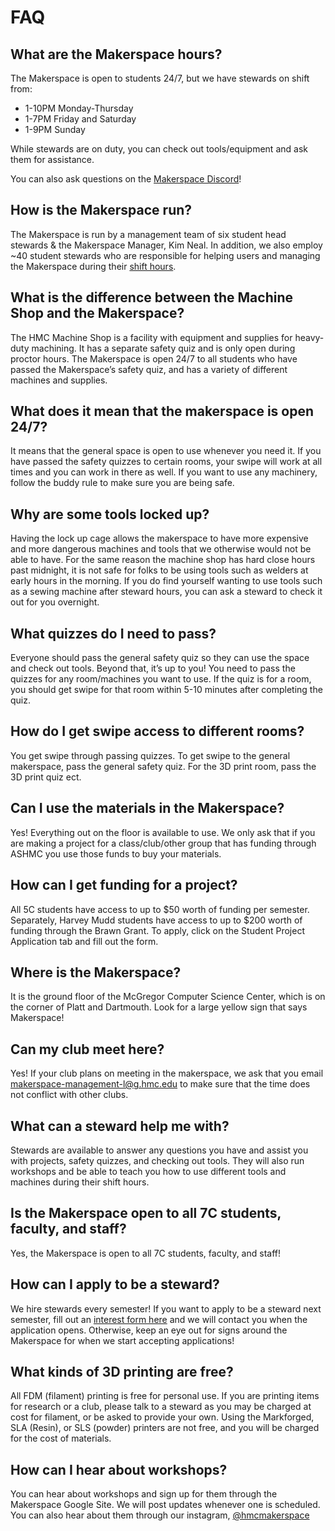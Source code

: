 # FAQ

## What are the Makerspace hours?

The Makerspace is open to students 24/7, but we have stewards on shift from:

- 1-10PM Monday-Thursday
- 1-7PM Friday and Saturday
- 1-9PM Sunday

While stewards are on duty, you can check out tools/equipment and ask them for assistance.

You can also ask questions on the [Makerspace Discord](https://discord.gg/uveewgBmME)!

## How is the Makerspace run?

The Makerspace is run by a management team of six student head stewards & the Makerspace Manager, Kim Neal. In addition, we also employ ~40 student stewards who are responsible for helping users and managing the Makerspace during their [shift hours](/?p=schedule).

## What is the difference between the Machine Shop and the Makerspace?

The HMC Machine Shop is a facility with equipment and supplies for heavy-duty machining. It has a separate safety quiz and is only open during proctor hours. The Makerspace is open 24/7 to all students who have passed the Makerspace’s safety quiz, and has a variety of different machines and supplies.

## What does it mean that the makerspace is open 24/7?

It means that the general space is open to use whenever you need it. If you have passed the safety quizzes to certain rooms, your swipe will work at all times and you can work in there as well. If you want to use any machinery, follow the buddy rule to make sure you are being safe.

## Why are some tools locked up?

Having the lock up cage allows the makerspace to have more expensive and more dangerous machines and tools that we otherwise would not be able to have. For the same reason the machine shop has hard close hours past midnight, it is not safe for folks to be using tools such as welders at early hours in the morning. If you do find yourself wanting to use tools such as a sewing machine after steward hours, you can ask a steward to check it out for you overnight. 

## What quizzes do I need to pass?

Everyone should pass the general safety quiz so they can use the space and check out tools. Beyond that, it’s up to you! You need to pass the quizzes for any room/machines you want to use. If the quiz is for a room, you should get swipe for that room within 5-10 minutes after completing the quiz. 

## How do I get swipe access to different rooms? 

You get swipe through passing quizzes. To get swipe to the general makerspace, pass the general safety quiz. For the 3D print room, pass the 3D print quiz ect. 

## Can I use the materials in the Makerspace?

Yes! Everything out on the floor is available to use. We only ask that if you are making a project for a class/club/other group that has funding through ASHMC you use those funds to buy your materials.

## How can I get funding for a project?

All 5C students have access to up to $50 worth of funding per semester. Separately, Harvey Mudd students have access to up to $200 worth of funding through the Brawn Grant. To apply, click on the Student Project Application tab and fill out the form.

## Where is the Makerspace?

It is the ground floor of the McGregor Computer Science Center, which is on the corner of Platt and Dartmouth. Look for a large yellow sign that says Makerspace!

## Can my club meet here?

Yes! If your club plans on meeting in the makerspace, we ask that you email makerspace-management-l@g.hmc.edu to make sure that the time does not conflict with other clubs. 

## What can a steward help me with?

Stewards are available to answer any questions you have and assist you with projects, safety quizzes, and checking out tools. They will also run workshops and be able to teach you how to use different tools and machines during their shift hours. 

## Is the Makerspace open to all 7C students, faculty, and staff?

Yes, the Makerspace is open to all 7C students, faculty, and staff!

## How can I apply to be a steward?

We hire stewards every semester! If you want to apply to be a steward next semester, fill out an [interest form here](https://forms.gle/YhVQA59cuWytMw559) and we will contact you when the application opens. Otherwise, keep an eye out for signs around the Makerspace for when we start accepting applications!  

## What kinds of 3D printing are free?

All FDM (filament) printing is free for personal use. If you are printing items for research or a club, please talk to a steward as you may be charged at cost for filament, or be asked to provide your own. Using the Markforged, SLA (Resin), or SLS (powder) printers are not free, and you will be charged for the cost of materials. 

## How can I hear about workshops?

You can hear about workshops and sign up for them through the Makerspace Google Site. We will post updates whenever one is scheduled. You can also hear about them through our instagram, [@hmcmakerspace](https://www.instagram.com/hmcmakerspace/)
